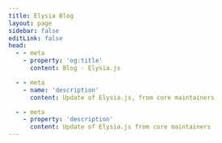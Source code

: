 ```yaml
---
title: Elysia Blog
layout: page
sidebar: false
editLink: false
head:
  - - meta
    - property: 'og:title'
      content: Blog - Elysia.js

  - - meta
    - name: 'description'
      content: Update of Elysia.js, from core maintainers

  - - meta
    - property: 'description'
      content: Update of Elysia.js from core maintainers
---
```


<script setup>
    import Blogs from '../components/blog/Landing.vue'
</script>

<Blogs 
    :blogs="[
        {
            title: 'Introducing Elysia 0.3 - 大地の閾を探して [Looking for Edge of Ground]',
            href: '/blog/elysia-03',
            detail: 'Introducing Elysia Fn, Type Rework for highly scalable TypeScript performance, File Upload support and validation, Reworked Eden Treaty.'
        },
        {
            title: 'Integrate existing tRPC server to Bun with Elysia',
            href: '/blog/integrate-trpc-with-elysia',
            detail: 'Learn how to integrate existing tRPC to Elysia and Bun with Elysia tRPC plugin and more about Eden end-to-end type-safety for Elysia.'
        },
        {
            title: 'Introducing Elysia 0.2 - The Blessing',
            href: '/blog/elysia-02',
            detail: 'Introducing Elysia 0.2, bringing more improvement, mainly on TypeScript performance, type-inference, and better auto-completion and some new features to reduce boilerplate.'
        }
    ]"
/>